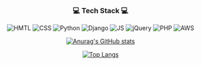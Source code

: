 <h3 align = center>💻 Tech Stack 💻</h3> <!--title div-->

<div align = center> <!--tech stack div-->
  
![HMTL](https://img.shields.io/badge/HTML-E34F26?logo=HTML5&logoColor=white) ![CSS](https://img.shields.io/badge/CSS-1572B6?logo=CSS3&logoColor=white) ![Python](https://img.shields.io/badge/Python-3776AB?logo=Python&logoColor=white) ![Django](https://img.shields.io/badge/Django-3776AB?logo=Django&logoColor=white) ![JS](https://img.shields.io/badge/Javascript-3776AB?logo=Javascript&logoColor=white) ![jQuery](https://img.shields.io/badge/jQuery-3776AB?logo=jQuery&logoColor=white) ![PHP](https://img.shields.io/badge/php-3776AB?logo=php&logoColor=white) ![AWS](https://img.shields.io/badge/AWS-232F3E?logo=AWS&logoColor=white) 

</div>

<div align = center> <!--github stat div-->

[![Anurag's GitHub stats](https://github-readme-stats.vercel.app/api?username=redgpcmffld&show_icons=true&theme=gruvbox&bg_color=white)](https://github.com/anuraghazra/github-readme-stats)

<div>
  
<div align = center> <!--Top language div-->
  
[![Top Langs](https://github-readme-stats.vercel.app/api/top-langs/?username=redgpcmffld&layout=compact&show_icons=true&theme=gruvbox&bg_color=white)](https://github.com/anuraghazra/github-readme-stats)

</div>
